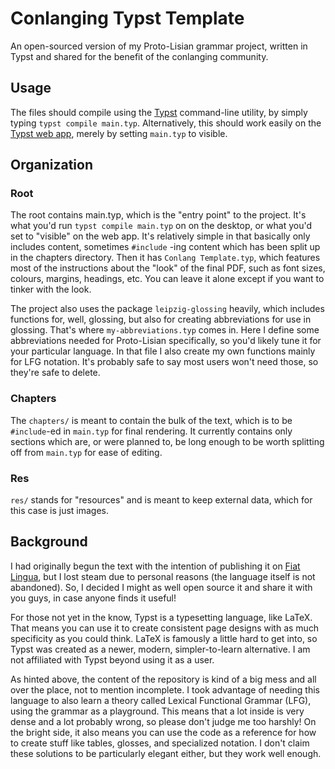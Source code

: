# Conlanging Typst Template
An open-sourced version of my Proto-Lisian grammar project,
written in Typst and shared for the benefit of the conlanging community.

## Usage
The files should compile using the [Typst](https://github.com/typst/typst) command-line utility,
by simply typing `typst compile main.typ`.
Alternatively, this should work easily on the [Typst web app](https://typst.app),
merely by setting `main.typ` to visible.

## Organization
### Root
The root contains main.typ, which is the "entry point" to the project.
It's what you'd run `typst compile main.typ` on on the desktop,
or what you'd set to "visible" on the web app.
It's relatively simple in that basically only includes content,
sometimes `#include` -ing content which has been split up in the chapters directory.
Then it has `Conlang Template.typ`,
which features most of the instructions about the "look" of the final PDF,
such as font sizes, colours, margins, headings, etc.
You can leave it alone except if you want to tinker with the look.

The project also uses the package `leipzig-glossing` heavily,
which includes functions for, well, glossing,
but also for creating abbreviations for use in glossing.
That's where `my-abbreviations.typ` comes in.
Here I define some abbreviations needed for Proto-Lisian specifically,
so you'd likely tune it for your particular language.
In that file I also create my own functions mainly for LFG notation.
It's probably safe to say most users won't need those, so they're safe to delete.

### Chapters
The `chapters/` is meant to contain the bulk of the text,
which is to be `#include`-ed
in `main.typ` for final rendering. 
It currently contains only sections which are,
or were planned to,
be long enough to be worth splitting off from `main.typ`
for ease of editing.

### Res
`res/` stands for "resources" and is meant to keep external data,
which for this case is just images. 

## Background
I had originally begun the text
with the intention of publishing it on [Fiat Lingua](https://fiatlingua.org/),
but I lost steam due to personal reasons (the language itself is not abandoned).
So, I decided I might as well open source it and share it with you guys,
in case anyone finds it useful!

For those not yet in the know,
Typst is a typesetting language, like LaTeX.
That means you can use it to create consistent page designs
with as much specificity as you could think.
LaTeX is famously a little hard to get into,
so Typst was created as a newer, modern,
simpler-to-learn alternative.
I am not affiliated with Typst beyond using it as a user.

As hinted above,
the content of the repository is kind of a big mess and all over the place,
not to mention incomplete.
I took advantage of needing this language
to also learn a theory called Lexical Functional Grammar (LFG),
using the grammar as a playground.
This means that a lot inside is very dense and a lot probably wrong,
so please don't judge me too harshly! On the bright side,
it also means you can use the code as a reference
for how to create stuff like tables, glosses, and specialized notation.
I don't claim these solutions to be particularly elegant either,
but they work well enough.

